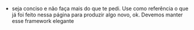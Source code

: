 - seja conciso e não faça mais do que te pedi. Use como referência o que já foi feito nessa página para produzir algo novo, ok. Devemos manter esse framework elegante